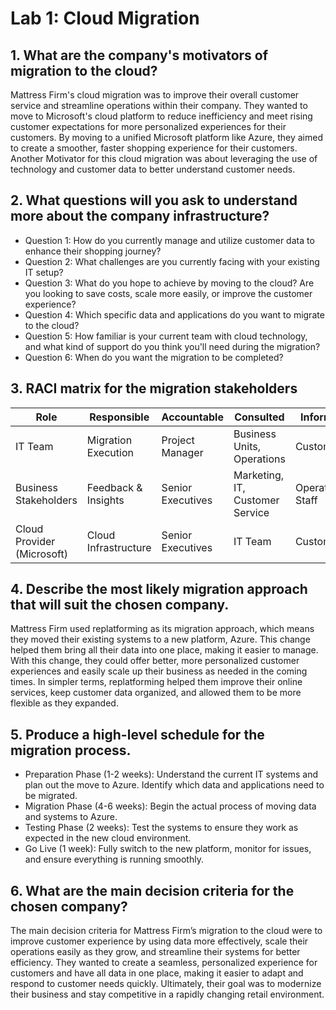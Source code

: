 # Lab 1: Cloud Migration

## 1. What are the company's motivators of migration to the cloud?
Mattress Firm's cloud migration was to improve their overall customer service and streamline operations within their company. They wanted to move to Microsoft's cloud platform to reduce inefficiency and meet rising customer expectations for more personalized experiences for their customers. By moving to a unified Microsoft platform like Azure, they aimed to create a smoother, faster shopping experience for their customers. Another Motivator for this cloud migration was about leveraging the use of  technology and customer data to better understand customer needs.


## 2. What questions will you ask to understand more about the company infrastructure?
- Question 1: How do you currently manage and utilize customer data to enhance their shopping journey?
- Question 2: What challenges are you currently facing with your existing IT setup?
- Question 3:	What do you hope to achieve by moving to the cloud? Are you looking to save costs, scale more easily, or improve the customer experience?
- Question 4:	Which specific data and applications do you want to migrate to the cloud?
- Question 5:	How familiar is your current team with cloud technology, and what kind of support do you think you'll need during the migration?
- Question 6:	When do you want the migration to be completed?


## 3. RACI matrix for the migration stakeholders
| Role                    | Responsible           | Accountable      | Consulted                 | Informed             |
|-------------------------|-----------------------|------------------|---------------------------|----------------------|
| IT Team                 | Migration Execution   | Project Manager  | Business Units, Operations | Customers            |
| Business Stakeholders   | Feedback & Insights   | Senior Executives| Marketing, IT, Customer Service | Operational Staff    |
| Cloud Provider (Microsoft) | Cloud Infrastructure | Senior Executives | IT Team                    | Customers            |


## 4. Describe the most likely migration approach that will suit the chosen company.
Mattress Firm used replatforming as its migration approach, which means they moved their existing systems to a new platform, Azure. This change helped them bring all their data into one place, making it easier to manage. With this change, they could offer better, more personalized customer experiences and easily scale up their business as needed in the coming times. In simpler terms, replatforming helped them improve their online services, keep customer data organized, and allowed them to be more flexible as they expanded.

## 5. Produce a high-level schedule for the migration process.
- Preparation Phase (1-2 weeks): Understand the current IT systems and plan out the move to Azure. Identify which data and applications need to be migrated.
-	Migration Phase (4-6 weeks): Begin the actual process of moving data and systems to Azure. 
-	Testing Phase (2 weeks): Test the systems to ensure they work as expected in the new cloud environment.
-	Go Live (1 week): Fully switch to the new platform, monitor for issues, and ensure everything is running smoothly.


## 6. What are the main decision criteria for the chosen company?
The main decision criteria for Mattress Firm’s migration to the cloud were to improve customer experience by using data more effectively, scale their operations easily as they grow, and streamline their systems for better efficiency. They wanted to create a seamless, personalized experience for customers and have all data in one place, making it easier to adapt and respond to customer needs quickly. Ultimately, their goal was to modernize their business and stay competitive in a rapidly changing retail environment.
